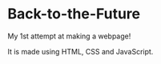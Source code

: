 # Back-to-the-Future


My 1st attempt at making a webpage!


It is made using HTML, CSS and JavaScript.

